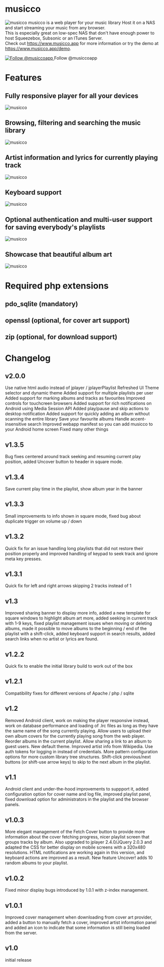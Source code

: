 # musicco
![musicco](/doc/img/header-bg.png?raw=true "musicco")
musicco is a web player for your music library Host it on a NAS and start streaming your music from any browser.  
This is especially great on low-spec NAS that don't have enough power to host Squeezebox, Subsonic or an ITunes Server.  
Check out https://www.musicco.app for more information or try the demo at https://www.musicco.app/demo.

<a href="https://twitter.com/musiccoapp">
  <img src="http://jpillora.com/github-twitter-button/img/tweet.png" alt="Follow @musiccoapp" Follow @musiccoapp"></img>
</a> Follow @musiccoapp

# Features

## Fully responsive player for all your devices

![musicco](/doc/img/readme/responsive.png?raw=true "Fully responsive player for all your devices")

## Browsing, filtering and searching the music library

![musicco](/doc/img/readme/browsing-searching.png?raw=true "Browsing, filtering and searching the music library")

## Artist information and lyrics for currently playing track

![musicco](/doc/img/readme/artistInfo-lyrics.png?raw=true "Artist information and lyrics for currently playing track")

## Keyboard support

![musicco](/doc/img/readme/keyboard.png?raw=true "Keyboard support")

## Optional authentication and multi-user support for saving everybody's playlists

![musicco](/doc/img/readme/auth-playlist.png?raw=true "Optional authentication and multi-user support for saving everybody's playlists")

## Showcase that beautiful album art

![musicco](/doc/img/readme/square.png?raw=true "Showcase that beautiful album art")


# Required php extensions

## pdo_sqlite (mandatory)
## openssl (optional, for cover art support)
## zip (optional, for download support)


# Changelog

## v2.0.0
  Use native html audio instead of jplayer / jplayerPlaylist
  Refreshed UI
  Theme selector and dynamic theme
  Added support for multiple playlists per user
  Added support for marking albums and tracks as favourites
  Improved controls for touchcreen browsers
  Added support for rich notifications on Android using Media Session API
  Added play/pause and skip actions to desktop notification
  Added support for quickly adding an album without scanning the entire library
  Save your favourite albums
  Handle accent-insensitive search
  Improved webapp manifest so you can add musicco to your Android home screen
  Fixed many other things

## v1.3.5
  Bug fixes centered around track seeking and resuming current play position, added Uncover button to header in square mode.

## v1.3.4
 Save current play time in the playlist, show album year in the banner

## v1.3.3
 Small improvements to info shown in square mode, fixed bug about duplicate trigger on volume up / down


## v1.3.2
 Quick fix for an issue handling long playlists that did not restore their position properly and improved handling of keypad to seek track and ignore meta key presses.

## v1.3.1
 Quick fix for left and right arrows skipping 2 tracks instead of 1

## v1.3
 Improved sharing banner to display more info, added a new template for square windows to highlight album art more, added seeking in current track with 1-9 keys, fixed playlist management issues when moving or deleting albums, made it possible to move albums to the beginning / end of the playlist with a shift-click, added keyboard support in search results, added search links when no artist or lyrics are found.

## v1.2.2
 Quick fix to enable the initial library build to work out of the box

## v1.2.1
 Compatibility fixes for different versions of Apache / php / sqlite

## v1.2
 Removed Android client, work on making the player responsive instead, work on database performance and loading of .lrc files as long as they have the same name of the song currently playing. Allow users to upload their own album covers for the currently playing song from the web player. Reorder albums in the current playlist. Allow sharing a link to an album to guest users. New default theme. Improved artist info from Wikipedia. Use auth tokens for logging in instead of credentials. More pattern configuration options for more custom library tree structures. Shift-click previous/next buttons (or shift-use arrow keys) to skip to the next album in the playlist.

## v1.1
 Android client and under-the-hood improvements to suppport it, added configuration option for cover name and log file, improved playlist panel, fixed download option for administrators in the playlist and the browser panels.

## v1.0.3
 More elegant management of the Fetch Cover button to provide more information about the cover fetching progress, nicer playlist screen that groups tracks by album. Also upgraded to jplayer 2.4.0/JQuery 2.0.3 and adapted the CSS for better display on mobile screens with a 320x480 resolutions. HTML notifications are working again in this version, and keyboard actions are improved as a result. New feature Uncover! adds 10 random albums to your playlist.

## v1.0.2
 Fixed minor display bugs introduced by 1.0.1 with z-index management.

## v1.0.1
 Improved cover management when downloading from cover art provider, added a button to manually fetch a cover, improved artist information panel and added an icon to indicate that some information is still being loaded from the server.

## v1.0
 initial release